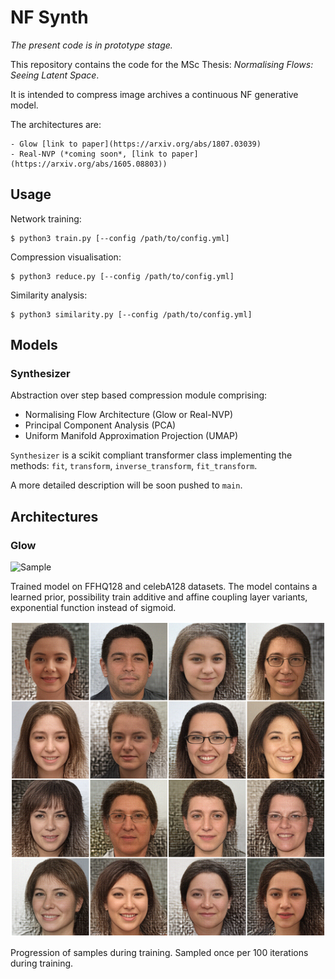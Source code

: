 # NF Synth

*The present code is in prototype stage.*

This repository contains the code for the MSc Thesis: *Normalising Flows: Seeing Latent Space*.


It is intended to compress image archives a continuous NF generative model.

The architectures are: 

	- Glow [link to paper](https://arxiv.org/abs/1807.03039)
	- Real-NVP (*coming soon*, [link to paper](https://arxiv.org/abs/1605.08803))

## Usage 

Network training:

	$ python3 train.py [--config /path/to/config.yml]

Compression visualisation:

	$ python3 reduce.py [--config /path/to/config.yml]

Similarity analysis:

	$ python3 similarity.py [--config /path/to/config.yml]

## Models

### Synthesizer

Abstraction over step based compression module comprising:

- Normalising Flow Architecture (Glow or Real-NVP)
- Principal Component Analysis (PCA)
- Uniform Manifold Approximation Projection (UMAP)

`Synthesizer` is a scikit compliant transformer class implementing the methods: `fit`, `transform`,
`inverse_transform`, `fit_transform`.

A more detailed description will be soon pushed to `main`.


## Architectures

### Glow

![Sample](sample.png)

Trained model on FFHQ128 and celebA128 datasets. 
The model contains a learned prior, possibility train additive and affine coupling layer variants,
exponential function instead of sigmoid. 

![Samples on training FFHQ-128](n-16_sample_t-0.50.png)

Progression of samples during training. Sampled once per 100 iterations during training.
